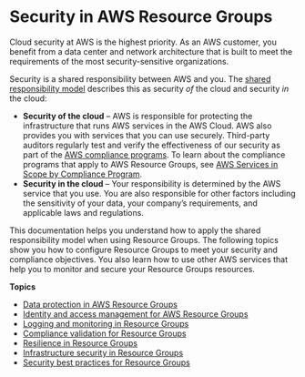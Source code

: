 # Security in AWS Resource Groups<a name="security"></a>

Cloud security at AWS is the highest priority\. As an AWS customer, you benefit from a data center and network architecture that is built to meet the requirements of the most security\-sensitive organizations\.

Security is a shared responsibility between AWS and you\. The [shared responsibility model](http://aws.amazon.com/compliance/shared-responsibility-model/) describes this as security *of* the cloud and security *in* the cloud:
+ **Security of the cloud** – AWS is responsible for protecting the infrastructure that runs AWS services in the AWS Cloud\. AWS also provides you with services that you can use securely\. Third\-party auditors regularly test and verify the effectiveness of our security as part of the [AWS compliance programs](http://aws.amazon.com/compliance/programs/)\. To learn about the compliance programs that apply to AWS Resource Groups, see [AWS Services in Scope by Compliance Program](http://aws.amazon.com/compliance/services-in-scope/)\.
+ **Security in the cloud** – Your responsibility is determined by the AWS service that you use\. You are also responsible for other factors including the sensitivity of your data, your company’s requirements, and applicable laws and regulations\. 

This documentation helps you understand how to apply the shared responsibility model when using Resource Groups\. The following topics show you how to configure Resource Groups to meet your security and compliance objectives\. You also learn how to use other AWS services that help you to monitor and secure your Resource Groups resources\. 

**Topics**
+ [Data protection in AWS Resource Groups](security_data-protection.md)
+ [Identity and access management for AWS Resource Groups](security-iam.md)
+ [Logging and monitoring in Resource Groups](security_logging-monitoring.md)
+ [Compliance validation for Resource Groups](security_compliance.md)
+ [Resilience in Resource Groups](security_resilience.md)
+ [Infrastructure security in Resource Groups](security_infrastructure.md)
+ [Security best practices for Resource Groups](security_best-practices.md)